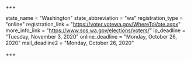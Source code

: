 +++

state_name = "Washington"
state_abbreviation = "wa"
registration_type = "online"
registration_link = "https://voter.votewa.gov/WhereToVote.aspx"
more_info_link = "https://www.sos.wa.gov/elections/voters/"
ip_deadline = "Tuesday, November 3, 2020"
online_deadline = "Monday, October 26, 2020"
mail_deadline2 = "Monday, October 26, 2020"

+++